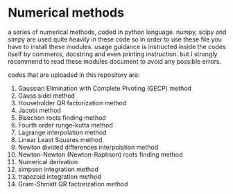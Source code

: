# Numerical methods
a series of numerical methods, coded in python language. numpy, scipy and simpy are used quite heavily in these code so in order to use these file you have to install these modules. usage guidance is instructed inside the codes itself by comments, docstring and even printing instruction. but I strongly recommend to read these modules document to avoid any possible errors.

codes that are uploaded in this repository are:
1) Gaussian Elimination with Complete Pivoting (GECP) method
2) Gauss sidel method
3) Householder QR factorization method
4) Jacobi method
5) Bisection roots finding method
6) Fourth order runge-kutta method
7) Lagrange interpolation method
8) Linear Least Squares method
9) Newton divided differences interpolation method
10) Newton-Newton (Newton-Raphson) roots finding method
11) Numerical derivation
12) simpson integration method
13) trapezoid integration method
14) Gram-Shmidt QR factorization method
